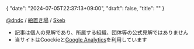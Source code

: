 {
   "date": "2024-07-05T22:37:13+09:00",
   "draft": false,
   "title": ""
}

[@dndc](https://njump.me/npub1dndcr0s2ufs2qjvtmtxql62lzgn08meck0jmadrr3tr6f3nsqfhs2zsdt0) / [絵置き場](https://dndc.myportfolio.com/) / [Skeb](https://skeb.jp/@dndc)

- 記事は個人の見解であり、所属する組織、団体等の公式見解ではありません
- 当サイトはCoockieと[Google Analytics](https://policies.google.com/technologies/partner-sites?hl=ja)を利用しています
